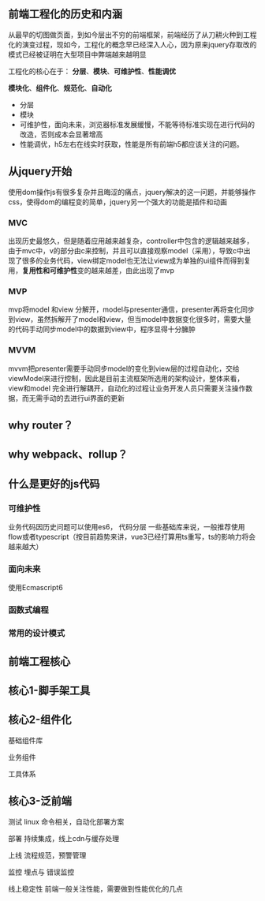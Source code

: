 ## 前端工程化的历史和内涵
从最早的切图做页面，到如今层出不穷的前端框架，前端经历了从刀耕火种到工程化的演变过程，现如今，工程化的概念早已经深入人心，因为原来jquery存取改的模式已经被证明在大型项目中弊端越来越明显

工程化的核心在于： **分层**、**模块**、**可维护性**、**性能调优**

**模块化**、**组件化**、**规范化**、**自动化**

+ 分层
+ 模块
+ 可维护性，面向未来，浏览器标准发展缓慢，不能等待标准实现在进行代码的改造，否则成本会显著增高
+ 性能调优，h5左右在线实时获取，性能是所有前端h5都应该关注的问题。

## 从jquery开始
使用dom操作js有很多复杂并且晦涩的痛点，jquery解决的这一问题，并能够操作css，使得dom的编程变的简单，jquery另一个强大的功能是插件和动画

### MVC
出现历史最悠久，但是随着应用越来越复杂，controller中包含的逻辑越来越多，由于mvc中，v的部分由c来控制，并且可以直接观察model（采用），导致c中出现了很多的业务代码，view绑定model也无法让view成为单独的ui组件而得到复用，**复用性和可维护性**变的越来越差，由此出现了mvp

### MVP
mvp将model 和view 分解开，model与presenter通信，presenter再将变化同步到view，虽然拆解开了model和view，但当model中数据变化很多时，需要大量的代码手动同步model中的数据到view中，程序显得十分臃肿

### MVVM
mvvm把presenter需要手动同步model的变化到view层的过程自动化，交给viewModel来进行控制，因此是目前主流框架所选用的架构设计，整体来看，view和model 完全进行解耦开，自动化的过程让业务开发人员只需要关注操作数据，而无需手动的去进行ui界面的更新

## why router？

## why webpack、rollup？


## 什么是更好的js代码
### 可维护性
业务代码因历史问题可以使用es6，
代码分层
一些基础库来说，一般推荐使用flow或者typescript（按目前趋势来讲，vue3已经打算用ts重写，ts的影响力将会越来越大）

### 面向未来
使用Ecmascript6

### 函数式编程



### 常用的设计模式

## 前端工程核心
## 核心1-脚手架工具

## 核心2-组件化
基础组件库

业务组件

工具体系

## 核心3-泛前端

测试
linux 命令相关，自动化部署方案

部署
持续集成，线上cdn与缓存处理

上线
流程规范，预警管理

监控
埋点与 错误监控

线上稳定性
前端一般关注性能，需要做到性能优化的几点
